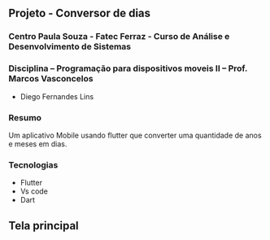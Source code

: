 ## Projeto - Conversor de dias
### Centro Paula Souza - Fatec Ferraz - Curso de Análise e Desenvolvimento de Sistemas
### Disciplina – Programação para dispositivos moveis II – Prof. Marcos Vasconcelos

- Diego Fernandes Lins

### Resumo
Um aplicativo Mobile usando flutter que converter uma quantidade de anos e meses em dias.

### Tecnologias
- Flutter
- Vs code
- Dart

## Tela principal
![]()
